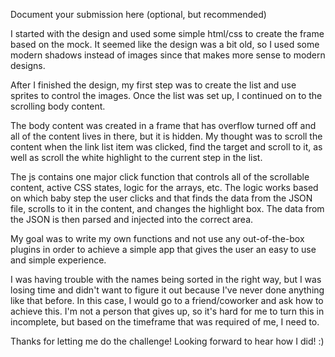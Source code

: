 Document your submission here (optional, but recommended)

I started with the design and used some simple html/css to create the frame based on the mock. It seemed like the 
design was a bit old, so I used some modern shadows instead of images since that makes more sense to modern designs.

After I finished the design, my first step was to create the list and use sprites to control the images. Once the 
list was set up, I continued on to the scrolling body content.

The body content was created in a frame that has overflow turned off and all of the content lives in there, but it
is hidden. My thought was to scroll the content when the link list item was clicked, find the target and scroll to 
it, as well as scroll the white highlight to the current step in the list.

The js contains one major click function that controls all of the scrollable content, active CSS states, logic for
the arrays, etc. The logic works based on which baby step the user clicks and that finds the data from the JSON file,
scrolls to it in the content, and changes the highlight box. The data from the JSON is then parsed and injected into
the correct area.

My goal was to write my own functions and not use any out-of-the-box plugins in order to achieve a simple app that 
gives the user an easy to use and simple experience.

I was having trouble with the names being sorted in the right way, but I was losing time and didn't want to figure it
out because I've never done anything like that before. In this case, I would go to a friend/coworker and ask how to
achieve this. I'm not a person that gives up, so it's hard for me to turn this in incomplete, but based on the timeframe
that was required of me, I need to.

Thanks for letting me do the challenge! Looking forward to hear how I did! :) 